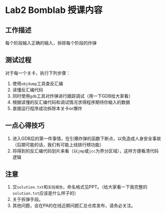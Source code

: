 # Lab2 Bomblab 授课内容

## 工作描述

每个阶段输入正确的输入，拆除每个阶段的炸弹

## 测试过程

对于每一个关卡，执行下列步骤：
1. 使用`objdump`工具查反汇编
2. 读懂反汇编代码
3. 同时使用`gdb`工具对炸弹进行跟踪调试（用一下GDB给大家看）
4. 根据读懂的反汇编代码和调试情况求得程序期待你输入的数据
5. 直接运行程序成功拆除本关卡or爆炸

## 一点心得技巧

1. 进入GDB后的第一件事情，在引爆炸弹的函数下断点，以免造成人身安全事故（后期可能的话，我们有可能上线排行榜功能）
2. 将得到的反汇编代码划片来看（以`jmp`或`jcc`为界分区域），这样方便看清代码逻辑


## 注意

1. 交`solution.txt`和`实验报告`，命名格式见PPT。（给大家看一下我完整的`solution.txt`应该是什么样子的）
2. 关于拆弹手段。
3. 其他问题，会在PA的在线近期问题汇总仓库发布，请务必关注。
